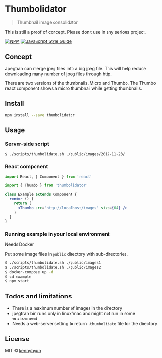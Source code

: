 # Thumbolidator

> Thumbnail image consolidator

This is still a proof of concept. Please don't use in any serious project.

[![NPM](https://img.shields.io/npm/v/thumbolidator.svg)](https://www.npmjs.com/package/thumbolidator) [![JavaScript Style Guide](https://img.shields.io/badge/code_style-standard-brightgreen.svg)](https://standardjs.com)

## Concept

Jpegtran can merge jpeg files into a big jpeg file. This will help reduce downloading many number of jpeg files through http.

There are two versions of the thumbnails. Micro and Thumbo. The Thumbo react component shows a micro thumbnail while getting thumbnails.

## Install

```bash
npm install --save thumbolidator
```

## Usage

### Server-side script

```bash
$ ./scripts/thumbolidate.sh ./public/images/2019-11-23/
```

### React component

```jsx
import React, { Component } from 'react'

import { Thumbo } from 'thumbolidator'

class Example extends Component {
  render () {
    return (
      <Thumbo src="http://localhost/images" size={64} />
    )
  }
}
```

### Running example in your local environment

Needs Docker

Put some image files in `public` directory with sub-directories.

```bash
$ ./scripts/thumbolidate.sh ./public/images1
$ ./scripts/thumbolidate.sh ./public/images2
$ docker-compose up -d
$ cd example
$ npm start
```

## Todos and limitations

- There is a maximum number of images in the directory
- jpegtran bin runs only in linux/mac and might not run in some environment
- Needs a web-server setting to return `.thumbolidate` file for the directory


## License

MIT © [kennyhyun](https://github.com/kennyhyun)
